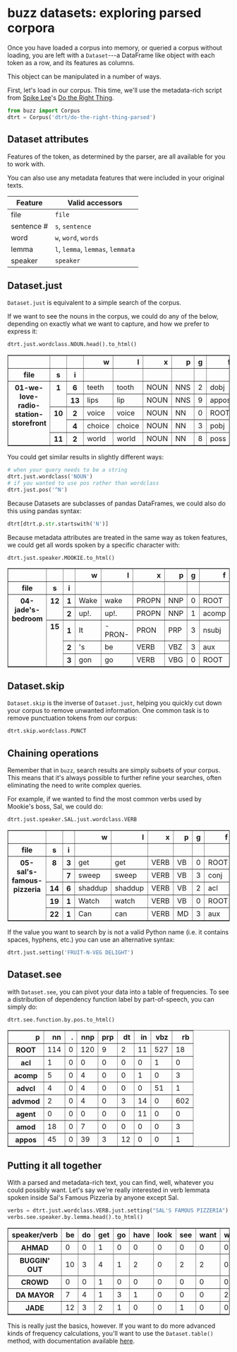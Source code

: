 # buzz datasets: exploring parsed corpora

Once you have loaded a corpus into memory, or queried a corpus without loading, you are left with a `Dataset`---a DataFrame like object with each token as a row, and its features as columns.

This object can be manipulated in a number of ways.

First, let's load in our corpus. This time, we'll use the metadata-rich script from [Spike Lee](https://en.wikipedia.org/wiki/Spike_Lee)'s [Do the Right Thing](https://en.wikipedia.org/wiki/Do_the_Right_Thing).

```python
from buzz import Corpus
dtrt = Corpus('dtrt/do-the-right-thing-parsed')
```

## Dataset attributes

Features of the token, as determined by the parser, are all available for you to work with.

You can also use any metadata features that were included in your original texts.

| Feature | Valid accessors
|-------|---------------------------|
| file  | `file`            |
| sentence # | `s`, `sentence` | 
| word  | `w`, `word`, `words`            |
| lemma | `l`, `lemma`, `lemmas`, `lemmata` |
| speaker | `speaker`


## Dataset.just

`Dataset.just` is equivalent to a simple search of the corpus.

If we want to see the nouns in the corpus, we could do any of the below, depending on exactly what we want to capture, and how we prefer to express it:

```python
dtrt.just.wordclass.NOUN.head().to_html()
```

<table border="1" class="dataframe">
  <thead>
    <tr style="text-align: right;">
      <th></th>
      <th></th>
      <th></th>
      <th>w</th>
      <th>l</th>
      <th>x</th>
      <th>p</th>
      <th>g</th>
      <th>f</th>
    </tr>
    <tr>
      <th>file</th>
      <th>s</th>
      <th>i</th>
      <th></th>
      <th></th>
      <th></th>
      <th></th>
      <th></th>
      <th></th>
    </tr>
  </thead>
  <tbody>
    <tr>
      <th rowspan="5" valign="top">01-we-love-radio-station-storefront</th>
      <th rowspan="2" valign="top">1</th>
      <th>6</th>
      <td>teeth</td>
      <td>tooth</td>
      <td>NOUN</td>
      <td>NNS</td>
      <td>2</td>
      <td>dobj</td>
    </tr>
    <tr>
      <th>13</th>
      <td>lips</td>
      <td>lip</td>
      <td>NOUN</td>
      <td>NNS</td>
      <td>9</td>
      <td>appos</td>
    </tr>
    <tr>
      <th rowspan="2" valign="top">10</th>
      <th>2</th>
      <td>voice</td>
      <td>voice</td>
      <td>NOUN</td>
      <td>NN</td>
      <td>0</td>
      <td>ROOT</td>
    </tr>
    <tr>
      <th>4</th>
      <td>choice</td>
      <td>choice</td>
      <td>NOUN</td>
      <td>NN</td>
      <td>3</td>
      <td>pobj</td>
    </tr>
    <tr>
      <th>11</th>
      <th>2</th>
      <td>world</td>
      <td>world</td>
      <td>NOUN</td>
      <td>NN</td>
      <td>8</td>
      <td>poss</td>
    </tr>
  </tbody>
</table>

You could get similar results in slightly different ways:
```python
# when your query needs to be a string
dtrt.just.wordclass('NOUN') 
# if you wanted to use pos rather than wordclass
dtrt.just.pos('^N')
```

Because Datasets are subclasses of pandas DataFrames, we could also do this using pandas syntax:

```python
dtrt[dtrt.p.str.startswith('N')]
```

Because metadata attributes are treated in the same way as token features, we could get all words spoken by a specific character with:

```python
dtrt.just.speaker.MOOKIE.to_html()
```

<table border="1" class="dataframe">
  <thead>
    <tr style="text-align: right;">
      <th></th>
      <th></th>
      <th></th>
      <th>w</th>
      <th>l</th>
      <th>x</th>
      <th>p</th>
      <th>g</th>
      <th>f</th>
    </tr>
    <tr>
      <th>file</th>
      <th>s</th>
      <th>i</th>
      <th></th>
      <th></th>
      <th></th>
      <th></th>
      <th></th>
      <th></th>
    </tr>
  </thead>
  <tbody>
    <tr>
      <th rowspan="5" valign="top">04-jade's-bedroom</th>
      <th rowspan="2" valign="top">12</th>
      <th>1</th>
      <td>Wake</td>
      <td>wake</td>
      <td>PROPN</td>
      <td>NNP</td>
      <td>0</td>
      <td>ROOT</td>
    </tr>
    <tr>
      <th>2</th>
      <td>up!.</td>
      <td>up!.</td>
      <td>PROPN</td>
      <td>NNP</td>
      <td>1</td>
      <td>acomp</td>
    </tr>
    <tr>
      <th rowspan="3" valign="top">15</th>
      <th>1</th>
      <td>It</td>
      <td>-PRON-</td>
      <td>PRON</td>
      <td>PRP</td>
      <td>3</td>
      <td>nsubj</td>
    </tr>
    <tr>
      <th>2</th>
      <td>'s</td>
      <td>be</td>
      <td>VERB</td>
      <td>VBZ</td>
      <td>3</td>
      <td>aux</td>
    </tr>
    <tr>
      <th>3</th>
      <td>gon</td>
      <td>go</td>
      <td>VERB</td>
      <td>VBG</td>
      <td>0</td>
      <td>ROOT</td>
    </tr>
  </tbody>
</table>


## Dataset.skip

`Dataset.skip` is the inverse of `Dataset.just`, helping you quickly cut down your corpus to remove unwanted information. One common task is to remove punctuation tokens from our corpus:

```python
dtrt.skip.wordclass.PUNCT
```

## Chaining operations

Remember that in `buzz`, search results are simply subsets of your corpus. This means that it's always possible to further refine your searches, often eliminating the need to write complex queries.

For example, if we wanted to find the most common verbs used by Mookie's boss, Sal, we could do:

```python
dtrt.just.speaker.SAL.just.wordclass.VERB
```

<table border="1" class="dataframe">
  <thead>
    <tr style="text-align: right;">
      <th></th>
      <th></th>
      <th></th>
      <th>w</th>
      <th>l</th>
      <th>x</th>
      <th>p</th>
      <th>g</th>
      <th>f</th>
    </tr>
    <tr>
      <th>file</th>
      <th>s</th>
      <th>i</th>
      <th></th>
      <th></th>
      <th></th>
      <th></th>
      <th></th>
      <th></th>
    </tr>
  </thead>
  <tbody>
    <tr>
      <th rowspan="5" valign="top">05-sal's-famous-pizzeria</th>
      <th rowspan="2" valign="top">8</th>
      <th>3</th>
      <td>get</td>
      <td>get</td>
      <td>VERB</td>
      <td>VB</td>
      <td>0</td>
      <td>ROOT</td>
    </tr>
    <tr>
      <th>7</th>
      <td>sweep</td>
      <td>sweep</td>
      <td>VERB</td>
      <td>VB</td>
      <td>3</td>
      <td>conj</td>
    </tr>
    <tr>
      <th>14</th>
      <th>6</th>
      <td>shaddup</td>
      <td>shaddup</td>
      <td>VERB</td>
      <td>VB</td>
      <td>2</td>
      <td>acl</td>
    </tr>
    <tr>
      <th>19</th>
      <th>1</th>
      <td>Watch</td>
      <td>watch</td>
      <td>VERB</td>
      <td>VB</td>
      <td>0</td>
      <td>ROOT</td>
    </tr>
    <tr>
      <th>22</th>
      <th>1</th>
      <td>Can</td>
      <td>can</td>
      <td>VERB</td>
      <td>MD</td>
      <td>3</td>
      <td>aux</td>
    </tr>
  </tbody>
</table>

If the value you want to search by is not a valid Python name (i.e. it contains spaces, hyphens, etc.) you can use an alternative syntax:

```python
dtrt.just.setting('FRUIT-N-VEG DELIGHT')
```

## Dataset.see

with `Dataset.see`, you can pivot your data into a table of frequencies. To see a distribution of dependency function label by part-of-speech, you can simply do:

```python
dtrt.see.function.by.pos.to_html()
```

<table border="1" class="dataframe">
  <thead>
    <tr style="text-align: right;">
      <th>p</th>
      <th>nn</th>
      <th>.</th>
      <th>nnp</th>
      <th>prp</th>
      <th>dt</th>
      <th>in</th>
      <th>vbz</th>
      <th>rb</th>
    </tr>
  </thead>
  <tbody>
    <tr>
      <th>ROOT</th>
      <td>114</td>
      <td>0</td>
      <td>120</td>
      <td>9</td>
      <td>2</td>
      <td>11</td>
      <td>527</td>
      <td>18</td>
    </tr>
    <tr>
      <th>acl</th>
      <td>1</td>
      <td>0</td>
      <td>0</td>
      <td>0</td>
      <td>0</td>
      <td>0</td>
      <td>1</td>
      <td>0</td>
    </tr>
    <tr>
      <th>acomp</th>
      <td>5</td>
      <td>0</td>
      <td>4</td>
      <td>0</td>
      <td>0</td>
      <td>1</td>
      <td>0</td>
      <td>3</td>
    </tr>
    <tr>
      <th>advcl</th>
      <td>4</td>
      <td>0</td>
      <td>4</td>
      <td>0</td>
      <td>0</td>
      <td>0</td>
      <td>51</td>
      <td>1</td>
    </tr>
    <tr>
      <th>advmod</th>
      <td>2</td>
      <td>0</td>
      <td>4</td>
      <td>0</td>
      <td>3</td>
      <td>14</td>
      <td>0</td>
      <td>602</td>
    </tr>
    <tr>
      <th>agent</th>
      <td>0</td>
      <td>0</td>
      <td>0</td>
      <td>0</td>
      <td>0</td>
      <td>11</td>
      <td>0</td>
      <td>0</td>
    </tr>
    <tr>
      <th>amod</th>
      <td>18</td>
      <td>0</td>
      <td>7</td>
      <td>0</td>
      <td>0</td>
      <td>0</td>
      <td>0</td>
      <td>3</td>
    </tr>
    <tr>
      <th>appos</th>
      <td>45</td>
      <td>0</td>
      <td>39</td>
      <td>3</td>
      <td>12</td>
      <td>0</td>
      <td>0</td>
      <td>1</td>
    </tr>
  </tbody>
</table>


## Putting it all together

With a parsed and metadata-rich text, you can find, well, whatever you could possibly want. Let's say we're really interested in verb lemmata spoken inside Sal's Famous Pizzeria by anyone except Sal.

```python
verbs = dtrt.just.wordclass.VERB.just.setting("SAL'S FAMOUS PIZZERIA").skip.speaker.SAL
verbs.see.speaker.by.lemma.head().to_html()
```

<table border="1" class="dataframe">
  <thead>
    <tr style="text-align: right;">
      <th>speaker/verb</th>
      <th>be</th>
      <th>do</th>
      <th>get</th>
      <th>go</th>
      <th>have</th>
      <th>look</th>
      <th>see</th>
      <th>want</th>
      <th>will</th>
      <th>can</th>
    </tr>
  </thead>
  <tbody>
    <tr>
      <th>AHMAD</th>
      <td>0</td>
      <td>0</td>
      <td>1</td>
      <td>0</td>
      <td>0</td>
      <td>0</td>
      <td>0</td>
      <td>0</td>
      <td>0</td>
      <td>0</td>
    </tr>
    <tr>
      <th>BUGGIN' OUT</th>
      <td>10</td>
      <td>3</td>
      <td>4</td>
      <td>1</td>
      <td>2</td>
      <td>0</td>
      <td>2</td>
      <td>2</td>
      <td>0</td>
      <td>0</td>
    </tr>
    <tr>
      <th>CROWD</th>
      <td>0</td>
      <td>0</td>
      <td>1</td>
      <td>0</td>
      <td>0</td>
      <td>0</td>
      <td>0</td>
      <td>0</td>
      <td>0</td>
      <td>0</td>
    </tr>
    <tr>
      <th>DA MAYOR</th>
      <td>7</td>
      <td>4</td>
      <td>1</td>
      <td>3</td>
      <td>1</td>
      <td>0</td>
      <td>0</td>
      <td>0</td>
      <td>2</td>
      <td>0</td>
    </tr>
    <tr>
      <th>JADE</th>
      <td>12</td>
      <td>3</td>
      <td>2</td>
      <td>1</td>
      <td>0</td>
      <td>0</td>
      <td>1</td>
      <td>0</td>
      <td>0</td>
      <td>1</td>
    </tr>
  </tbody>
</table>

This is really just the basics, however. If you want to do more advanced kinds of frequency calculations, you'll want to use the `Dataset.table()` method, with documentation available [here](/table).
